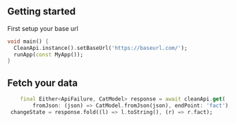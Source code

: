 ## Getting started

First setup your base url

```dart
void main() {
  CleanApi.instance().setBaseUrl('https://baseurl.com/');
  runApp(const MyApp());
}
```

## Fetch your data

```dart
    final Either<ApiFailure, CatModel> response = await cleanApi.get(
        fromJson: (json) => CatModel.fromJson(json), endPoint: 'fact');
 changeState = response.fold((l) => l.toString(), (r) => r.fact);
```
